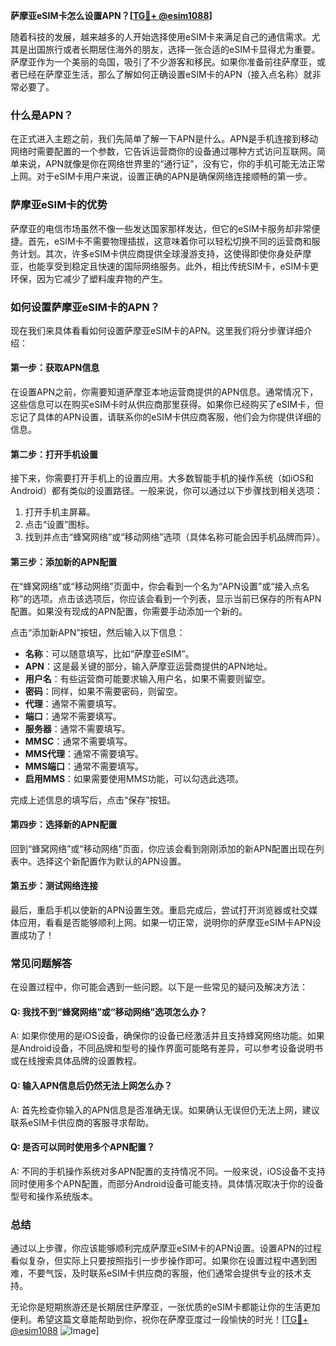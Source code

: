 **萨摩亚eSIM卡怎么设置APN？[[TG💪+ @esim1088](https://t.me/s/esim1088)]**

随着科技的发展，越来越多的人开始选择使用eSIM卡来满足自己的通信需求。尤其是出国旅行或者长期居住海外的朋友，选择一张合适的eSIM卡显得尤为重要。萨摩亚作为一个美丽的岛国，吸引了不少游客和移民。如果你准备前往萨摩亚，或者已经在萨摩亚生活，那么了解如何正确设置eSIM卡的APN（接入点名称）就非常必要了。

### 什么是APN？

在正式进入主题之前，我们先简单了解一下APN是什么。APN是手机连接到移动网络时需要配置的一个参数，它告诉运营商你的设备通过哪种方式访问互联网。简单来说，APN就像是你在网络世界里的“通行证”，没有它，你的手机可能无法正常上网。对于eSIM卡用户来说，设置正确的APN是确保网络连接顺畅的第一步。

### 萨摩亚eSIM卡的优势

萨摩亚的电信市场虽然不像一些发达国家那样发达，但它的eSIM卡服务却非常便捷。首先，eSIM卡不需要物理插拔，这意味着你可以轻松切换不同的运营商和服务计划。其次，许多eSIM卡供应商提供全球漫游支持，这使得即使你身处萨摩亚，也能享受到稳定且快速的国际网络服务。此外，相比传统SIM卡，eSIM卡更环保，因为它减少了塑料废弃物的产生。

### 如何设置萨摩亚eSIM卡的APN？

现在我们来具体看看如何设置萨摩亚eSIM卡的APN。这里我们将分步骤详细介绍：

#### 第一步：获取APN信息

在设置APN之前，你需要知道萨摩亚本地运营商提供的APN信息。通常情况下，这些信息可以在购买eSIM卡时从供应商那里获得。如果你已经购买了eSIM卡，但忘记了具体的APN设置，请联系你的eSIM卡供应商客服，他们会为你提供详细的信息。

#### 第二步：打开手机设置

接下来，你需要打开手机上的设置应用。大多数智能手机的操作系统（如iOS和Android）都有类似的设置路径。一般来说，你可以通过以下步骤找到相关选项：

1. 打开手机主屏幕。
2. 点击“设置”图标。
3. 找到并点击“蜂窝网络”或“移动网络”选项（具体名称可能会因手机品牌而异）。

#### 第三步：添加新的APN配置

在“蜂窝网络”或“移动网络”页面中，你会看到一个名为“APN设置”或“接入点名称”的选项。点击该选项后，你应该会看到一个列表，显示当前已保存的所有APN配置。如果没有现成的APN配置，你需要手动添加一个新的。

点击“添加新APN”按钮，然后输入以下信息：

- **名称**：可以随意填写，比如“萨摩亚eSIM”。
- **APN**：这是最关键的部分，输入萨摩亚运营商提供的APN地址。
- **用户名**：有些运营商可能要求输入用户名，如果不需要则留空。
- **密码**：同样，如果不需要密码，则留空。
- **代理**：通常不需要填写。
- **端口**：通常不需要填写。
- **服务器**：通常不需要填写。
- **MMSC**：通常不需要填写。
- **MMS代理**：通常不需要填写。
- **MMS端口**：通常不需要填写。
- **启用MMS**：如果需要使用MMS功能，可以勾选此选项。

完成上述信息的填写后，点击“保存”按钮。

#### 第四步：选择新的APN配置

回到“蜂窝网络”或“移动网络”页面，你应该会看到刚刚添加的新APN配置出现在列表中。选择这个新配置作为默认的APN设置。

#### 第五步：测试网络连接

最后，重启手机以使新的APN设置生效。重启完成后，尝试打开浏览器或社交媒体应用，看看是否能够顺利上网。如果一切正常，说明你的萨摩亚eSIM卡APN设置成功了！

### 常见问题解答

在设置过程中，你可能会遇到一些问题。以下是一些常见的疑问及解决方法：

#### Q: 我找不到“蜂窝网络”或“移动网络”选项怎么办？
A: 如果你使用的是iOS设备，确保你的设备已经激活并且支持蜂窝网络功能。如果是Android设备，不同品牌和型号的操作界面可能略有差异，可以参考设备说明书或在线搜索具体品牌的设置教程。

#### Q: 输入APN信息后仍然无法上网怎么办？
A: 首先检查你输入的APN信息是否准确无误。如果确认无误但仍无法上网，建议联系eSIM卡供应商的客服寻求帮助。

#### Q: 是否可以同时使用多个APN配置？
A: 不同的手机操作系统对多APN配置的支持情况不同。一般来说，iOS设备不支持同时使用多个APN配置，而部分Android设备可能支持。具体情况取决于你的设备型号和操作系统版本。

### 总结

通过以上步骤，你应该能够顺利完成萨摩亚eSIM卡的APN设置。设置APN的过程看似复杂，但实际上只要按照指引一步步操作即可。如果你在设置过程中遇到困难，不要气馁，及时联系eSIM卡供应商的客服，他们通常会提供专业的技术支持。

无论你是短期旅游还是长期居住萨摩亚，一张优质的eSIM卡都能让你的生活更加便利。希望这篇文章能帮助到你，祝你在萨摩亚度过一段愉快的时光！[[TG💪+ @esim1088](https://t.me/s/esim1088) ![Image](https://i.postimg.cc/4NQfJmqS/Snipaste-2025-05-13-00-14-12.png)]